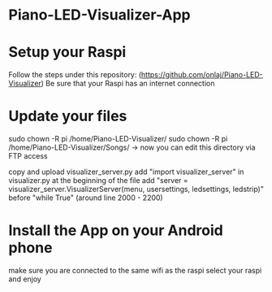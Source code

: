 # Piano-LED-Visualizer-App

# Setup your Raspi
Follow the steps under this repository: (https://github.com/onlaj/Piano-LED-Visualizer)
Be sure that your Raspi has an internet connection

# Update your files
sudo chown -R pi /home/Piano-LED-Visualizer/
sudo chown -R pi /home/Piano-LED-Visualizer/Songs/
-> now you can edit this directory via FTP access

copy and upload visualizer_server.py
add "import visualizer_server" in visualizer.py at the beginning of the file
add "server = visualizer_server.VisualizerServer(menu, usersettings, ledsettings, ledstrip)" before "while True" (around line 2000 - 2200)

# Install the App on your Android phone
make sure you are connected to the same wifi as the raspi
select your raspi and enjoy
